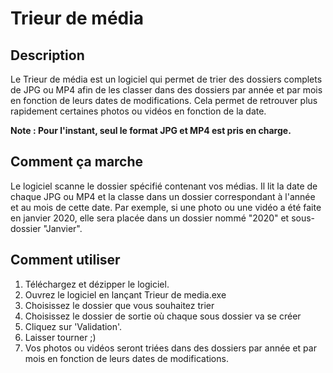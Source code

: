 # Trieur de média

## Description
Le Trieur de média est un logiciel qui permet de trier des dossiers complets de JPG ou MP4 afin de les classer dans des dossiers par année et par mois en fonction de leurs dates de modifications. 
Cela permet de retrouver plus rapidement certaines photos ou vidéos en fonction de la date.

**Note : Pour l'instant, seul le format JPG et MP4 est pris en charge.**

## Comment ça marche
Le logiciel scanne le dossier spécifié contenant vos médias. Il lit la date de chaque JPG ou MP4 et la classe dans un dossier correspondant à l'année et au mois de cette date. 
Par exemple, si une photo ou une vidéo a été faite en janvier 2020, elle sera placée dans un dossier nommé "2020" et sous-dossier "Janvier".

## Comment utiliser
1. Téléchargez et dézipper le logiciel.
2. Ouvrez le logiciel en lançant Trieur de media.exe
3. Choisissez le dossier que vous souhaitez trier
4. Choisissez le dossier de sortie où chaque sous dossier va se créer
5. Cliquez sur 'Validation'.
6. Laisser tourner ;)
7. Vos photos ou vidéos seront triées dans des dossiers par année et par mois en fonction de leurs dates de modifications.
